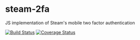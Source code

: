 # steam-2fa
JS implementation of Steam's mobile two factor authentication

[![Build Status](https://travis-ci.org/steamguard-totp/steam-2fa.svg?branch=master)](https://travis-ci.org/steamguard-totp/steam-2fa)
[![Coverage Status](https://coveralls.io/repos/github/steamguard-totp/steam-2fa/badge.svg?branch=master)](https://coveralls.io/github/steamguard-totp/steam-2fa?branch=master)
